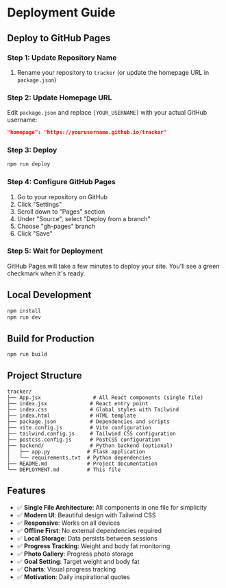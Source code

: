 # Deployment Guide

## Deploy to GitHub Pages

### Step 1: Update Repository Name
1. Rename your repository to `tracker` (or update the homepage URL in `package.json`)

### Step 2: Update Homepage URL
Edit `package.json` and replace `[YOUR_USERNAME]` with your actual GitHub username:
```json
"homepage": "https://yourusername.github.io/tracker"
```

### Step 3: Deploy
```bash
npm run deploy
```

### Step 4: Configure GitHub Pages
1. Go to your repository on GitHub
2. Click "Settings"
3. Scroll down to "Pages" section
4. Under "Source", select "Deploy from a branch"
5. Choose "gh-pages" branch
6. Click "Save"

### Step 5: Wait for Deployment
GitHub Pages will take a few minutes to deploy your site. You'll see a green checkmark when it's ready.

## Local Development

```bash
npm install
npm run dev
```

## Build for Production

```bash
npm run build
```

## Project Structure

```
tracker/
├── App.jsx                 # All React components (single file)
├── index.jsx              # React entry point
├── index.css              # Global styles with Tailwind
├── index.html             # HTML template
├── package.json           # Dependencies and scripts
├── vite.config.js         # Vite configuration
├── tailwind.config.js     # Tailwind CSS configuration
├── postcss.config.js      # PostCSS configuration
├── backend/               # Python backend (optional)
│   ├── app.py            # Flask application
│   └── requirements.txt  # Python dependencies
├── README.md             # Project documentation
└── DEPLOYMENT.md         # This file
```

## Features

- ✅ **Single File Architecture**: All components in one file for simplicity
- ✅ **Modern UI**: Beautiful design with Tailwind CSS
- ✅ **Responsive**: Works on all devices
- ✅ **Offline First**: No external dependencies required
- ✅ **Local Storage**: Data persists between sessions
- ✅ **Progress Tracking**: Weight and body fat monitoring
- ✅ **Photo Gallery**: Progress photo storage
- ✅ **Goal Setting**: Target weight and body fat
- ✅ **Charts**: Visual progress tracking
- ✅ **Motivation**: Daily inspirational quotes

